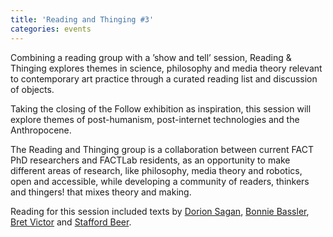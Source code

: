 ```yaml
---
title: 'Reading and Thinging #3'
categories: events
---
```

Combining a reading group with a ’show and tell’ session, Reading &#038; Thinging explores themes in science, philosophy and media theory relevant to contemporary art practice through a curated reading list and discussion of objects.

Taking the closing of the Follow exhibition as inspiration, this session will explore themes of post-humanism, post-internet technologies and the Anthropocene.

The Reading and Thinging group is a collaboration between current FACT PhD researchers and FACTLab residents, as an opportunity to make different areas of research, like philosophy, media theory and robotics, open and accessible, while developing a community of readers, thinkers and thingers! that mixes theory and making.

Reading for this session included texts by [Dorion Sagan](http://www.thiagohersan.com/tmp/Sagan_intro_to_umwelt.pdf), [Bonnie Bassler](https://www.youtube.com/watch?v=TVfmUfr8VPA), [Bret Victor](http://worrydream.com/ClimateChange/) and [Stafford Beer](http://thiagohersan.com/tmp/Beer__From_The_Cybernetic_Factory.pdf).
